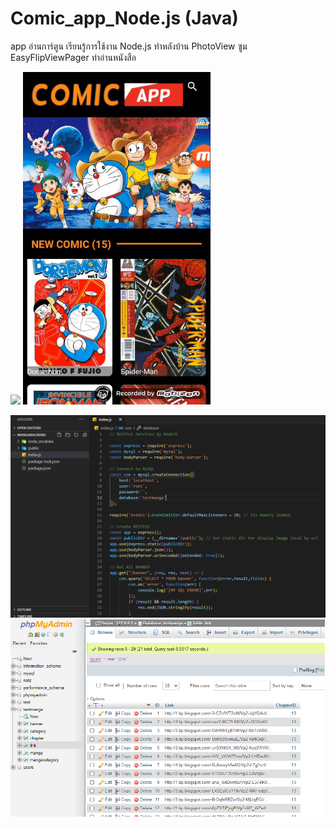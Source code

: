 # Comic_app_Node.js (Java)
app อ่านการ์ตูน เรียนรู้การใช้งาน  Node.js ทำหลังบ้าน PhotoView ซูม EasyFlipViewPager ทำอ่านหนังสือ

<img src="https://github.com/Donung/Comic_app_Node.js/blob/main/image.gif/03.gif?raw=true" width="300"/> 



<img src="https://github.com/Donung/Comic_app_Node.js/blob/main/image.gif/04.gif?raw=true" width="300"/>

![Alt Text](https://raw.githubusercontent.com/Donung/Comic_app_Node.js/main/image.gif/02.png)
![Alt Text](https://raw.githubusercontent.com/Donung/Comic_app_Node.js/main/image.gif/01.png)
